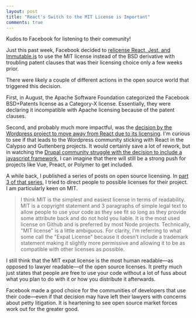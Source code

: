 ```yaml
---
layout: post
title: "React's Switch to the MIT License is Important"
comments: true
---
```


Kudos to Facebook for listening to their community!

Just this past week, Facebook decided to [relicense React, Jest, and Immutable.js](https://code.facebook.com/posts/300798627056246/relicensing-react-jest-flow-and-immutable-js/) to use the MIT license instead of the BSD derivative with troubling patent clauses that was their licensing choice only a few weeks prior.

There were likely a couple of different actions in the open source world that triggered this decision.

First, in August, the Apache Software Foundation categorized the Facebook BSD+Patents license as a Category-X license. Essentially, they were declaring it incompatible with Apache licensing because of the patent clauses.

Second, and probably much more impactful, was the [decision by the Wordpress project to move away from React due to its licensing](https://ma.tt/2017/09/on-react-and-wordpress/). I'm curious to see if that leads to the Wordpress community sticking with React in the Calypso and Guttenberg projects. It would certainly save a lot of rework, but in watching the [Drupal community struggle with the decision to include a javascript framework](https://www.drupal.org/node/2645250), I can imagine that there will still be a strong push for projects like Vue, Preact, or Polymer to get included.

A while back, I published a series of posts on open source licensing. In [part 3 of that series](https://www.phase2technology.com/blog/open-source-licensing-part-3-which-license-should-i-choose/), I tried to direct people to possible licenses for their project. I am particularly keen on MIT.

> I think MIT is the simplest and easiest license in terms of readability. MIT is a copyright statement and 3 paragraphs of simple legal text to allow people to use your code as they see fit so long as they provide some attribute back and do not hold you liable. It is the most used license on Github and is preferred by most Node projects. Technically, "MIT license" is a little ambiguous. For clarity, I’m referring to what some call the "Expat License" because it doesn’t include a trademark statement making it slightly more permissive and allowing it to be as compatible with other licenses as possible.

I still think that the MIT expat license is the most human readable—as opposed to lawyer readable—of the open source licenses. It pretty much just states that people are free to use your code without a lot of fuss about what you plan to do with it or how you distribute it afterwards.

Facebook made a good choice for the communities of developers that use their code—even if that decision may have left their lawyers with concerns about petty litigation. It is heartening to see open source market forces work out for the greater good.
